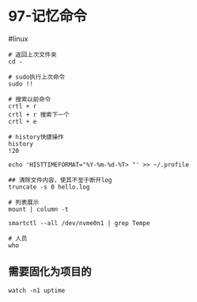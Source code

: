 # 97-记忆命令
#linux 

```shell
# 返回上次文件夹
cd -

# sudo执行上次命令
sudo !!

# 搜索以前命令
crtl + r
crtl + r 搜索下一个
crtl + e

# history快捷操作
history
!20

echo 'HISTTIMEFORMAT="%Y-%m-%d-%T> "' >> ~/.profile

## 清除文件内容，使其不至于断开log
truncate -s 0 hello.log

# 列表展示
mount | column -t

smartctl --all /dev/nvme0n1 | grep Tempe

# 人员
who
```

## 需要固化为项目的
```shell
watch -n1 uptime
```


